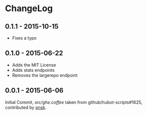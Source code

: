 # ChangeLog

## 0.1.1 - 2015-10-15

- Fixes a typo

## 0.1.0 - 2015-06-22

- Adds the MIT License
- Adds stats endpoints
- Removes the largerepo endpoint

## 0.0.1 - 2015-06-06

Initial Commit, *src/ghe.coffee* taken from github/hubot-scripts#1625, contributed by [pnsk](https://github.com/pnsk).
